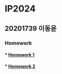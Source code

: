 IP2024
======
20201739 이동윤
---------------
### Homework
#### * [Homework 1][hw1link]
[hw1link]: https://youtu.be/gmGGQnETNt0
#### * [Homework 2][hw2link]
[hw2link]: https://youtu.be/mRtuVvzEcHU
